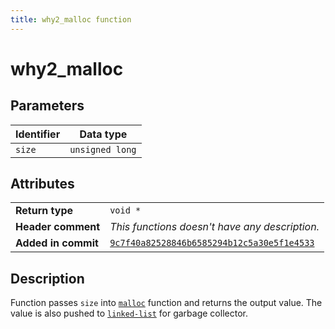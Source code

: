 ```yaml
---
title: why2_malloc function
---
```


<!--
This is part of WHY2
Copyright (C) 2022 Václav Šmejkal

This program is free software: you can redistribute it and/or modify
it under the terms of the GNU General Public License as published by
the Free Software Foundation, either version 3 of the License, or
(at your option) any later version.

This program is distributed in the hope that it will be useful,
but WITHOUT ANY WARRANTY; without even the implied warranty of
MERCHANTABILITY or FITNESS FOR A PARTICULAR PURPOSE.  See the
GNU General Public License for more details.

You should have received a copy of the GNU General Public License
along with this program.  If not, see <https://www.gnu.org/licenses/>.
-->

# why2_malloc

## Parameters

| Identifier | Data type       |
| ---------- | --------------- |
| `size`     | `unsigned long` |

## Attributes

|                     |                                                |
| ------------------  | ---------------------------------------------- |
| **Return type**     | `void *`                                       |
| **Header comment**  | *This functions doesn't have any description.* |
| **Added in commit** | [`9c7f40a82528846b6585294b12c5a30e5f1e4533`](https://github.com/ENGO150/WHY2/commit/9c7f40a82528846b6585294b12c5a30e5f1e4533) |

## Description

Function passes `size` into [`malloc`](https://linux.die.net/man/3/malloc) function and returns the output value. The value is also pushed to [`linked-list`](../../../../types/core/llist/why2_list_t) for garbage collector.